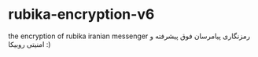 # rubika-encryption-v6
the encryption of rubika iranian messenger
رمزنگاری پیامرسان فوق پیشرفته و امنیتی روبیکا :)
